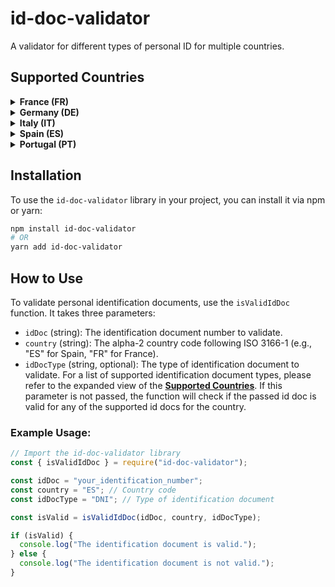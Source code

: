 # id-doc-validator

A validator for different types of personal ID for multiple countries.

## Supported Countries

<details>
<summary><strong>France (FR)</strong></summary>

- CNI (Carte Nationale d'Identité)
- Passport
- VAT (Value Added Tax ID)

</details>

<details>
<summary><strong>Germany (DE)</strong></summary>

- GIC (German Identity Card)
- Passport
- VAT (Value Added Tax ID)

</details>

<details>
<summary><strong>Italy (IT)</strong></summary>

- CF (Codice Fiscale)
- Passport
- VAT (Value Added Tax ID)

</details>

<details>
<summary><strong>Spain (ES)</strong></summary>

- DNI (Documento Nacional de Identidad)
- NIF (Número de Identificación Fiscal)
- NIE (Número de Identificación de Extranjero)
- Passport
- VAT (Value Added Tax ID)

</details>

<details>
<summary><strong>Portugal (PT)</strong></summary>

- CC (Cartão de Cidadão)
- NIF (Número de Identificação Fiscal)
- Passport
- VAT (Value Added Tax ID)

</details>

## Installation

To use the `id-doc-validator` library in your project, you can install it via npm or yarn:

```bash
npm install id-doc-validator
# OR
yarn add id-doc-validator
```

## How to Use

To validate personal identification documents, use the `isValidIdDoc` function. It takes three parameters:

- `idDoc` (string): The identification document number to validate.
- `country` (string): The alpha-2 country code following ISO 3166-1 (e.g., "ES" for Spain, "FR" for France).
- `idDocType` (string, optional): The type of identification document to validate. For a list of supported identification document types, please refer to the expanded view of the [**Supported Countries**](#supported-countries). If this parameter is not passed, the function will check if the passed id doc is valid for any of the supported id docs for the country.

### Example Usage:

```javascript
// Import the id-doc-validator library
const { isValidIdDoc } = require("id-doc-validator");

const idDoc = "your_identification_number";
const country = "ES"; // Country code
const idDocType = "DNI"; // Type of identification document

const isValid = isValidIdDoc(idDoc, country, idDocType);

if (isValid) {
  console.log("The identification document is valid.");
} else {
  console.log("The identification document is not valid.");
}
```
